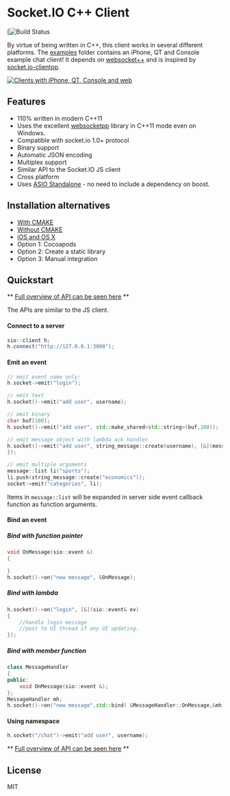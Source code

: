 # Socket.IO C++ Client
[![Build Status](https://travis-ci.com/comaeio/socket.io-client-cpp11-non-boost.svg)

By virtue of being written in C++, this client works in several different platforms. The [examples](https://github.com/socketio/socket.io-client-cpp/tree/master/examples) folder contains an iPhone, QT and Console example chat client! It depends on [websocket++](https://github.com/zaphoyd/websocketpp) and is inspired by [socket.io-clientpp](https://github.com/ebshimizu/socket.io-clientpp).

[![Clients with iPhone, QT, Console and web](https://cldup.com/ukvVVZmvYV.png)](https://github.com/socketio/socket.io-client-cpp/tree/master/examples)

## Features

- 110% written in modern C++11
- Uses the excellent [websocketpp](https://github.com/zaphoyd/websocketpp)
library in C++11 mode even on Windows.
- Compatible with socket.io 1.0+ protocol
- Binary support
- Automatic JSON encoding
- Multiplex support
- Similar API to the Socket.IO JS client
- Cross platform
- Uses [ASIO Standalone](http://think-async.com/Asio/AsioStandalone) - no need
to include a dependency on boost.

## Installation alternatives

* [With CMAKE](./INSTALL.md#with-cmake)
* [Without CMAKE](./INSTALL.md#without-cmake)
* [iOS and OS X](./INSTALL_IOS.md)
 * Option 1: Cocoapods
 * Option 2: Create a static library
 * Option 3: Manual integration


## Quickstart

** [Full overview of API can be seen here](./API.md) **


The APIs are similar to the JS client.

#### Connect to a server
```C++
sio::client h;
h.connect("http://127.0.0.1:3000");
```

#### Emit an event

```C++
// emit event name only:
h.socket->emit("login");

// emit text
h.socket()->emit("add user", username);

// emit binary
char buf[100];
h.socket()->emit("add user", std::make_shared<std::string>(buf,100));

// emit message object with lambda ack handler
h.socket()->emit("add user", string_message::create(username), [&](message::list const& msg) {
});

// emit multiple arguments
message::list li("sports");
li.push(string_message::create("economics"));
socket->emit("categories", li);
```
Items in `message::list` will be expanded in server side event callback function as function arguments.

#### Bind an event

##### Bind with function pointer
```C++
void OnMessage(sio::event &)
{

}
h.socket()->on("new message", &OnMessage);
```

##### Bind with lambda
```C++
h.socket()->on("login", [&](sio::event& ev)
{
    //handle login message
    //post to UI thread if any UI updating.
});
```

##### Bind with member function
```C++
class MessageHandler
{
public:
    void OnMessage(sio::event &);
};
MessageHandler mh;
h.socket()->on("new message",std::bind( &MessageHandler::OnMessage,&mh,std::placeholders::_1));
```

#### Using namespace
```C++
h.socket("/chat")->emit("add user", username);
```
** [Full overview of API can be seen here](./API.md) **

## License

MIT
